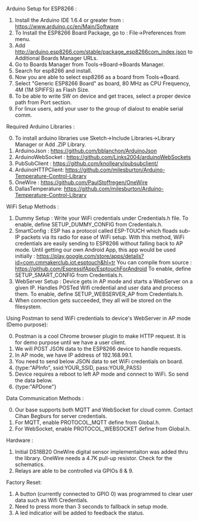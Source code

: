 Arduino Setup for ESP8266 : 

1. Install the Arduino IDE 1.6.4 or greater from : https://www.arduino.cc/en/Main/Software
2. To Install the ESP8266 Board Package, go to : File->Preferences from menu.
3. Add http://arduino.esp8266.com/stable/package_esp8266com_index.json to Additional Boards Manager URLs. 
4. Go to Boards Manager from Tools->Board->Boards Manager.
5. Search for esp8266 and install.
6. Now you are able to select esp8266 as a board from Tools->Board. 
7. Select "Generic ESP8266 Board" as board, 80 MHz as CPU Frequency, 4M (1M SPIFFS) as Flash Size.
8. To be able to write SW on device and get traces, select a proper device path from Port section.
9. For linux users, add your user to the group of dialout to enable serial comm. 

Required Arduino Libraries :

0. To install arduino libraries use Sketch->Include Libraries->Library Manager or Add .ZIP Library.
1. ArduinoJson		: https://github.com/bblanchon/ArduinoJson
2. ArduinoWebSocket	: https://github.com/Links2004/arduinoWebSockets
3. PubSubClient		: https://github.com/knolleary/pubsubclient/
4. ArduinoHTTPClient: https://github.com/milesburton/Arduino-Temperature-Control-Library 
5. OneWire			: https://github.com/PaulStoffregen/OneWire
6. DallasTemperature: https://github.com/milesburton/Arduino-Temperature-Control-Library

WiFi Setup Methods : 

1. Dummy Setup : Write your WiFi credentials under Credentials.h file.
   To enable, define SETUP_DUMMY_CONFIG from Credentials.h.
2. SmartConfig : ESP has a protocol called ESP-TOUCH which floads sub-IP packets via its radio for ease of WiFi setup.
   With this method, WiFi credentials are easily sending to ESP8266 without falling back to AP mode.
   Until getting our own Android App, this app would be used initially : 
   https://play.google.com/store/apps/details?id=com.cmmakerclub.iot.esptouch&hl=tr
   You can compile from source : https://github.com/EspressifApp/EsptouchForAndroid
   To enable, define SETUP_SMART_CONFIG from Credentials.h.
3. WebServer Setup : Device gets in AP mode and starts a WebServer on a given IP. 
   Handles POSTed Wifi credential and user data and process them.
   To enable, define SETUP_WEBSERVER_AP from Credentials.h.
4. When connection gets succeeded, they all will be stored on the filesystem.

Using Postman to send WiFi credentials to device's WebServer in AP mode (Demo purpose):

0. Postman is a cool Chrome browser plugin to make HTTP request. It is for demo purpose until we have a user client.
1. We will POST JSON data to the ESP8266 device to handle requests.
2. In AP mode, we have IP address of 192.168.99.1.
3. You need to send below JSON data to set WiFi credentials on board.
4. {type:"APInfo", ssid:YOUR_SSID, pass:YOUR_PASS}
5. Device requires a reboot to left AP mode and connect to WiFi. So send the data below.
6. {type:"APDone"}
 

Data Communication Methods : 

0. Our base supports both MQTT and WebSocket for cloud comm. Contact Cihan Begburs for server credentials.
1. For MQTT, enable PROTOCOL_MQTT define from Global.h.
2. For WebSocket, enable PROTOCOL_WEBSOCKET define from Global.h.

Hardware :

1. Initial DS18B20 OneWire digital sensor implementaiton was added thru the library.
OneWire needs a 4.7K pull-up resistor. Check for the schematics.
2. Relays are able to be controlled via GPIOs 8 & 9.

Factory Reset:

1. A button (currently connected to GPIO 0) was programmed to clear user data such as Wifi Credentials.
2. Need to press more than 3 seconds to fallback in setup mode.
3. A led indicatior will be added to feedback the status. 

